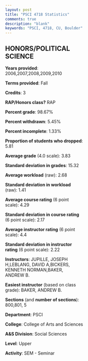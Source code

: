 ```yaml
---
layout: post
title: "PSCI 4718 Statistics"
comments: true
description: "blank"
keywords: "PSCI, 4718, CU, Boulder"
--- 
```

<head>
<script src="https://ajax.googleapis.com/ajax/libs/jquery/2.1.3/jquery.min.js"></script>
<script src="https://dl.dropboxusercontent.com/s/pc42nxpaw1ea4o9/highcharts.js?dl=0"></script>
<!-- <script src="../assets/js/highcharts.js"></script> -->
<style type="text/css">@font-face {
	font-family: "Bebas Neue";
	src: url(https://www.filehosting.org/file/details/544349/BebasNeue%20Regular.otf) format("opentype");
	}
	h1.Bebas { 
		font-family: "Bebas Neue", Verdana, Tahoma;
	}
</style>
</head>
<body>
	<div id="container" style="float: right; width: 45%; height: 88%; margin-left: 2.5%; margin-right: 2.5%;"></div>
	<script language="JavaScript">
		$(document).ready(function() {
		var chart = {type: 'column'};
		var title = {text: 'Grade Distribution'};
		var xAxis = {categories: ['A','B','C','D','F'],crosshair: true};
		var yAxis = {min: 0,title: {text: 'Percentage'}};
		var tooltip = {headerFormat: '<center><b><span style="font-size:20px">{point.key}</span></b></center>',
		               pointFormat: '<td style="padding:0"><b>{point.y:.1f}%</b></td>',
		               footerFormat: '</table>',shared: true,useHTML: true};
		var plotOptions = {column: {pointPadding: 0.0,borderWidth: 0}};  
		var credits = {enabled: false};var series= [{name: 'Percent',data: [90.0,8.75,1.25,0.0,0.0,]}];
		var json = {};
		json.chart = chart;
		json.title = title;
		json.tooltip = tooltip;
		json.xAxis = xAxis;
		json.yAxis = yAxis;  
		json.series = series;
		json.plotOptions = plotOptions;  
		json.credits = credits;
		$('#container').highcharts(json);
	});
	</script>
</body>
			   
## HONORS/POLITICAL SCIENCE

**Years provided**: 2006,2007,2008,2009,2010

**Terms provided**: Fall

**Credits**: 3

**RAP/Honors class?** RAP

**Percent grade**: 98.67%

**Percent withdrawn**: 5.45%

**Percent incomplete**: 1.33%

**Proportion of students who dropped**: 5.81

**Average grade** (4.0 scale): 3.83

**Standard deviation in grades**: 15.32

**Average workload** (raw): 2.68

**Standard deviation in workload** (raw): 1.41

**Average course rating** (6 point scale): 4.29

**Standard deviation in course rating** (6 point scale): 2.17

**Average instructor rating** (6 point scale): 4.4

**Standard deviation in instructor rating** (6 point scale): 2.22

**Instructors**: JUPILLE, JOSEPH H,LEBLANG, DAVID A,BICKERS, KENNETH NORMAN,BAKER, ANDREW B.

**Easiest instructor** (based on class grade): BAKER, ANDREW B.

**Sections** (and **number of sections**): 800,801, 5

**Department**: PSCI

**College**: College of Arts and Sciences

**A&S Division**: Social Sciences

**Level**: Upper

**Activity**: SEM - Seminar